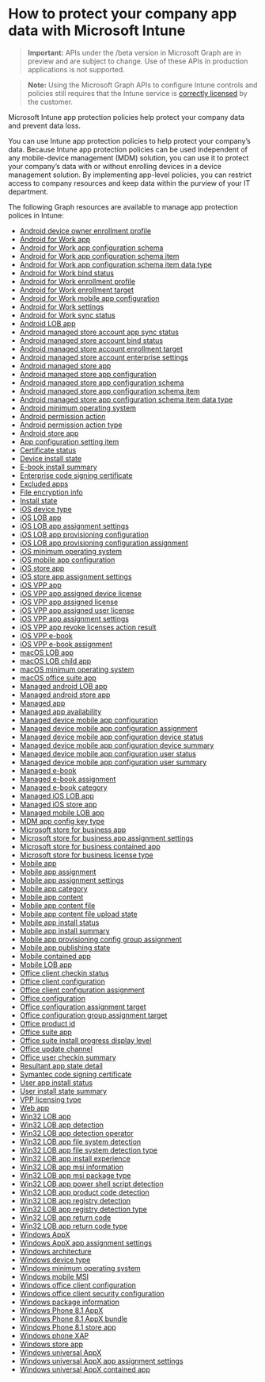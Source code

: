 # How to protect your company app data with Microsoft Intune> **Important:** APIs under the /beta version in Microsoft Graph are in preview and are subject to change. Use of these APIs in production applications is not supported.> **Note:** Using the Microsoft Graph APIs to configure Intune controls and policies still requires that the Intune service is [correctly licensed](https://www.microsoft.com/en-us/cloud-platform/microsoft-intune-pricing) by the customer.Microsoft Intune app protection policies help protect your company data and prevent data loss.You can use Intune app protection policies to help protect your company’s data. Because Intune app protection policies can be used independent of any mobile-device management (MDM) solution, you can use it to protect your company’s data with or without enrolling devices in a device management solution. By implementing app-level policies, you can restrict access to company resources and keep data within the purview of your IT department.The following Graph resources are available to manage app protection polices in Intune:- [Android device owner enrollment profile](intune_androidforwork_androiddeviceownerenrollmentprofile.md)- [Android for Work app](intune_apps_androidforworkapp.md)- [Android for Work app configuration schema](intune_androidforwork_androidforworkappconfigurationschema.md)- [Android for Work app configuration schema item](intune_androidforwork_androidforworkappconfigurationschemaitem.md)- [Android for Work app configuration schema item data type](intune_androidforwork_androidforworkappconfigurationschemaitemdatatype.md)- [Android for Work bind status](intune_androidforwork_androidforworkbindstatus.md)- [Android for Work enrollment profile](intune_androidforwork_androidforworkenrollmentprofile.md)- [Android for Work enrollment target](intune_androidforwork_androidforworkenrollmenttarget.md)- [Android for Work mobile app configuration](intune_apps_androidforworkmobileappconfiguration.md)- [Android for Work settings](intune_androidforwork_androidforworksettings.md)- [Android for Work sync status](intune_androidforwork_androidforworksyncstatus.md)- [Android LOB app](intune_apps_androidlobapp.md)- [Android managed store account app sync status](intune_androidforwork_androidmanagedstoreaccountappsyncstatus.md)- [Android managed store account bind status](intune_androidforwork_androidmanagedstoreaccountbindstatus.md)- [Android managed store account enrollment target](intune_androidforwork_androidmanagedstoreaccountenrollmenttarget.md)- [Android managed store account enterprise settings](intune_androidforwork_androidmanagedstoreaccountenterprisesettings.md)- [Android managed store app](intune_apps_androidmanagedstoreapp.md)- [Android managed store app configuration](intune_apps_androidmanagedstoreappconfiguration.md)- [Android managed store app configuration schema](intune_androidforwork_androidmanagedstoreappconfigurationschema.md)- [Android managed store app configuration schema item](intune_androidforwork_androidmanagedstoreappconfigurationschemaitem.md)- [Android managed store app configuration schema item data type](intune_androidforwork_androidmanagedstoreappconfigurationschemaitemdatatype.md)- [Android minimum operating system](intune_apps_androidminimumoperatingsystem.md)- [Android permission action](intune_apps_androidpermissionaction.md)- [Android permission action type](intune_apps_androidpermissionactiontype.md)- [Android store app](intune_apps_androidstoreapp.md)- [App configuration setting item](intune_apps_appconfigurationsettingitem.md)- [Certificate status](intune_apps_certificatestatus.md)- [Device install state](intune_books_deviceinstallstate.md)- [E-book install summary](intune_books_ebookinstallsummary.md)- [Enterprise code signing certificate](intune_apps_enterprisecodesigningcertificate.md)- [Excluded apps](intune_apps_excludedapps.md)- [File encryption info](intune_apps_fileencryptioninfo.md)- [Install state](intune_books_installstate.md)- [iOS device type](intune_apps_iosdevicetype.md)- [iOS LOB app](intune_apps_ioslobapp.md)- [iOS LOB app assignment settings](intune_apps_ioslobappassignmentsettings.md)- [iOS LOB app provisioning configuration](intune_apps_ioslobappprovisioningconfiguration.md)- [iOS LOB app provisioning configuration assignment](intune_apps_ioslobappprovisioningconfigurationassignment.md)- [iOS minimum operating system](intune_apps_iosminimumoperatingsystem.md)- [iOS mobile app configuration](intune_apps_iosmobileappconfiguration.md)- [iOS store app](intune_apps_iosstoreapp.md)- [iOS store app assignment settings](intune_apps_iosstoreappassignmentsettings.md)- [iOS VPP app](intune_apps_iosvppapp.md)- [iOS VPP app assigned device license](intune_apps_iosvppappassigneddevicelicense.md)- [iOS VPP app assigned license](intune_apps_iosvppappassignedlicense.md)- [iOS VPP app assigned user license](intune_apps_iosvppappassigneduserlicense.md)- [iOS VPP app assignment settings](intune_apps_iosvppappassignmentsettings.md)- [iOS VPP app revoke licenses action result](intune_apps_iosvppapprevokelicensesactionresult.md)- [iOS VPP e-book](intune_books_iosvppebook.md)- [iOS VPP e-book assignment](intune_books_iosvppebookassignment.md)- [macOS LOB app](intune_apps_macoslobapp.md)- [macOS LOB child app](intune_apps_macoslobchildapp.md)- [macOS minimum operating system](intune_apps_macosminimumoperatingsystem.md)- [macOS office suite app](intune_apps_macosofficesuiteapp.md)- [Managed android LOB app](intune_apps_managedandroidlobapp.md)- [Managed android store app](intune_apps_managedandroidstoreapp.md)- [Managed app](intune_apps_managedapp.md)- [Managed app availability](intune_apps_managedappavailability.md)- [Managed device mobile app configuration](intune_apps_manageddevicemobileappconfiguration.md)- [Managed device mobile app configuration assignment](intune_apps_manageddevicemobileappconfigurationassignment.md)- [Managed device mobile app configuration device status](intune_apps_manageddevicemobileappconfigurationdevicestatus.md)- [Managed device mobile app configuration device summary](intune_apps_manageddevicemobileappconfigurationdevicesummary.md)- [Managed device mobile app configuration user status](intune_apps_manageddevicemobileappconfigurationuserstatus.md)- [Managed device mobile app configuration user summary](intune_apps_manageddevicemobileappconfigurationusersummary.md)- [Managed e-book](intune_books_managedebook.md)- [Managed e-book assignment](intune_books_managedebookassignment.md)- [Managed e-book category](intune_books_managedebookcategory.md)- [Managed iOS LOB app](intune_apps_managedioslobapp.md)- [Managed iOS store app](intune_apps_managediosstoreapp.md)- [Managed mobile LOB app](intune_apps_managedmobilelobapp.md)- [MDM app config key type](intune_apps_mdmappconfigkeytype.md)- [Microsoft store for business app](intune_apps_microsoftstoreforbusinessapp.md)- [Microsoft store for business app assignment settings](intune_apps_microsoftstoreforbusinessappassignmentsettings.md)- [Microsoft store for business contained app](intune_apps_microsoftstoreforbusinesscontainedapp.md)- [Microsoft store for business license type](intune_apps_microsoftstoreforbusinesslicensetype.md)- [Mobile app](intune_apps_mobileapp.md)- [Mobile app assignment](intune_apps_mobileappassignment.md)- [Mobile app assignment settings](intune_apps_mobileappassignmentsettings.md)- [Mobile app category](intune_apps_mobileappcategory.md)- [Mobile app content](intune_apps_mobileappcontent.md)- [Mobile app content file](intune_apps_mobileappcontentfile.md)- [Mobile app content file upload state](intune_apps_mobileappcontentfileuploadstate.md)- [Mobile app install status](intune_apps_mobileappinstallstatus.md)- [Mobile app install summary](intune_apps_mobileappinstallsummary.md)- [Mobile app provisioning config group assignment](intune_apps_mobileappprovisioningconfiggroupassignment.md)- [Mobile app publishing state](intune_apps_mobileapppublishingstate.md)- [Mobile contained app](intune_apps_mobilecontainedapp.md)- [Mobile LOB app](intune_apps_mobilelobapp.md)- [Office client checkin status](intune_cirrus_officeclientcheckinstatus.md)- [Office client configuration](intune_cirrus_officeclientconfiguration.md)- [Office client configuration assignment](intune_cirrus_officeclientconfigurationassignment.md)- [Office configuration](intune_cirrus_officeconfiguration.md)- [Office configuration assignment target](intune_cirrus_officeconfigurationassignmenttarget.md)- [Office configuration group assignment target](intune_cirrus_officeconfigurationgroupassignmenttarget.md)- [Office product id](intune_apps_officeproductid.md)- [Office suite app](intune_apps_officesuiteapp.md)- [Office suite install progress display level](intune_apps_officesuiteinstallprogressdisplaylevel.md)- [Office update channel](intune_apps_officeupdatechannel.md)- [Office user checkin summary](intune_cirrus_officeusercheckinsummary.md)- [Resultant app state detail](intune_apps_resultantappstatedetail.md)- [Symantec code signing certificate](intune_apps_symanteccodesigningcertificate.md)- [User app install status](intune_apps_userappinstallstatus.md)- [User install state summary](intune_books_userinstallstatesummary.md)- [VPP licensing type](intune_apps_vpplicensingtype.md)- [Web app](intune_apps_webapp.md)- [Win32 LOB app](intune_apps_win32lobapp.md)- [Win32 LOB app detection](intune_apps_win32lobappdetection.md)- [Win32 LOB app detection operator](intune_apps_win32lobappdetectionoperator.md)- [Win32 LOB app file system detection](intune_apps_win32lobappfilesystemdetection.md)- [Win32 LOB app file system detection type](intune_apps_win32lobappfilesystemdetectiontype.md)- [Win32 LOB app install experience](intune_apps_win32lobappinstallexperience.md)- [Win32 LOB app msi information](intune_apps_win32lobappmsiinformation.md)- [Win32 LOB app msi package type](intune_apps_win32lobappmsipackagetype.md)- [Win32 LOB app power shell script detection](intune_apps_win32lobapppowershellscriptdetection.md)- [Win32 LOB app product code detection](intune_apps_win32lobappproductcodedetection.md)- [Win32 LOB app registry detection](intune_apps_win32lobappregistrydetection.md)- [Win32 LOB app registry detection type](intune_apps_win32lobappregistrydetectiontype.md)- [Win32 LOB app return code](intune_apps_win32lobappreturncode.md)- [Win32 LOB app return code type](intune_apps_win32lobappreturncodetype.md)- [Windows AppX](intune_apps_windowsappx.md)- [Windows AppX app assignment settings](intune_apps_windowsappxappassignmentsettings.md)- [Windows architecture](intune_apps_windowsarchitecture.md)- [Windows device type](intune_apps_windowsdevicetype.md)- [Windows minimum operating system](intune_apps_windowsminimumoperatingsystem.md)- [Windows mobile MSI](intune_apps_windowsmobilemsi.md)- [Windows office client configuration](intune_cirrus_windowsofficeclientconfiguration.md)- [Windows office client security configuration](intune_cirrus_windowsofficeclientsecurityconfiguration.md)- [Windows package information](intune_apps_windowspackageinformation.md)- [Windows Phone 8.1 AppX](intune_apps_windowsphone81appx.md)- [Windows Phone 8.1 AppX bundle](intune_apps_windowsphone81appxbundle.md)- [Windows Phone 8.1 store app](intune_apps_windowsphone81storeapp.md)- [Windows phone XAP](intune_apps_windowsphonexap.md)- [Windows store app](intune_apps_windowsstoreapp.md)- [Windows universal AppX](intune_apps_windowsuniversalappx.md)- [Windows universal AppX app assignment settings](intune_apps_windowsuniversalappxappassignmentsettings.md)- [Windows universal AppX contained app](intune_apps_windowsuniversalappxcontainedapp.md)